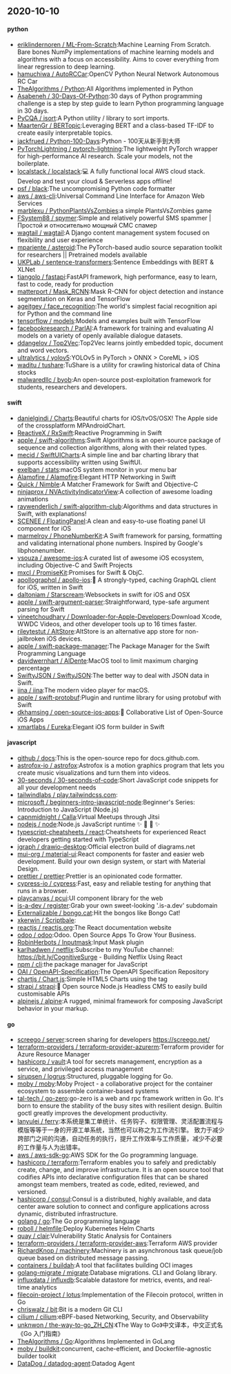 ## 2020-10-10

#### python
* [eriklindernoren / ML-From-Scratch](https://github.com/eriklindernoren/ML-From-Scratch):Machine Learning From Scratch. Bare bones NumPy implementations of machine learning models and algorithms with a focus on accessibility. Aims to cover everything from linear regression to deep learning.
* [hamuchiwa / AutoRCCar](https://github.com/hamuchiwa/AutoRCCar):OpenCV Python Neural Network Autonomous RC Car
* [TheAlgorithms / Python](https://github.com/TheAlgorithms/Python):All Algorithms implemented in Python
* [Asabeneh / 30-Days-Of-Python](https://github.com/Asabeneh/30-Days-Of-Python):30 days of Python programming challenge is a step by step guide to learn Python programming language in 30 days.
* [PyCQA / isort](https://github.com/PyCQA/isort):A Python utility / library to sort imports.
* [MaartenGr / BERTopic](https://github.com/MaartenGr/BERTopic):Leveraging BERT and a class-based TF-IDF to create easily interpretable topics.
* [jackfrued / Python-100-Days](https://github.com/jackfrued/Python-100-Days):Python - 100天从新手到大师
* [PyTorchLightning / pytorch-lightning](https://github.com/PyTorchLightning/pytorch-lightning):The lightweight PyTorch wrapper for high-performance AI research. Scale your models, not the boilerplate.
* [localstack / localstack](https://github.com/localstack/localstack):💻
A fully functional local AWS cloud stack. Develop and test your cloud & Serverless apps offline!
* [psf / black](https://github.com/psf/black):The uncompromising Python code formatter
* [aws / aws-cli](https://github.com/aws/aws-cli):Universal Command Line Interface for Amazon Web Services
* [marblexu / PythonPlantsVsZombies](https://github.com/marblexu/PythonPlantsVsZombies):a simple PlantsVsZombies game
* [FSystem88 / spymer](https://github.com/FSystem88/spymer):Simple and relatively powerful SMS spammer | Простой и относительно мощный СМС спамер
* [wagtail / wagtail](https://github.com/wagtail/wagtail):A Django content management system focused on flexibility and user experience
* [mpariente / asteroid](https://github.com/mpariente/asteroid):The PyTorch-based audio source separation toolkit for researchers || Pretrained models available
* [UKPLab / sentence-transformers](https://github.com/UKPLab/sentence-transformers):Sentence Embeddings with BERT & XLNet
* [tiangolo / fastapi](https://github.com/tiangolo/fastapi):FastAPI framework, high performance, easy to learn, fast to code, ready for production
* [matterport / Mask_RCNN](https://github.com/matterport/Mask_RCNN):Mask R-CNN for object detection and instance segmentation on Keras and TensorFlow
* [ageitgey / face_recognition](https://github.com/ageitgey/face_recognition):The world's simplest facial recognition api for Python and the command line
* [tensorflow / models](https://github.com/tensorflow/models):Models and examples built with TensorFlow
* [facebookresearch / ParlAI](https://github.com/facebookresearch/ParlAI):A framework for training and evaluating AI models on a variety of openly available dialogue datasets.
* [ddangelov / Top2Vec](https://github.com/ddangelov/Top2Vec):Top2Vec learns jointly embedded topic, document and word vectors.
* [ultralytics / yolov5](https://github.com/ultralytics/yolov5):YOLOv5 in PyTorch > ONNX > CoreML > iOS
* [waditu / tushare](https://github.com/waditu/tushare):TuShare is a utility for crawling historical data of China stocks
* [malwaredllc / byob](https://github.com/malwaredllc/byob):An open-source post-exploitation framework for students, researchers and developers.

#### swift
* [danielgindi / Charts](https://github.com/danielgindi/Charts):Beautiful charts for iOS/tvOS/OSX! The Apple side of the crossplatform MPAndroidChart.
* [ReactiveX / RxSwift](https://github.com/ReactiveX/RxSwift):Reactive Programming in Swift
* [apple / swift-algorithms](https://github.com/apple/swift-algorithms):Swift Algorithms is an open-source package of sequence and collection algorithms, along with their related types.
* [mecid / SwiftUICharts](https://github.com/mecid/SwiftUICharts):A simple line and bar charting library that supports accessibility written using SwiftUI.
* [exelban / stats](https://github.com/exelban/stats):macOS system monitor in your menu bar
* [Alamofire / Alamofire](https://github.com/Alamofire/Alamofire):Elegant HTTP Networking in Swift
* [Quick / Nimble](https://github.com/Quick/Nimble):A Matcher Framework for Swift and Objective-C
* [ninjaprox / NVActivityIndicatorView](https://github.com/ninjaprox/NVActivityIndicatorView):A collection of awesome loading animations
* [raywenderlich / swift-algorithm-club](https://github.com/raywenderlich/swift-algorithm-club):Algorithms and data structures in Swift, with explanations!
* [SCENEE / FloatingPanel](https://github.com/SCENEE/FloatingPanel):A clean and easy-to-use floating panel UI component for iOS
* [marmelroy / PhoneNumberKit](https://github.com/marmelroy/PhoneNumberKit):A Swift framework for parsing, formatting and validating international phone numbers. Inspired by Google's libphonenumber.
* [vsouza / awesome-ios](https://github.com/vsouza/awesome-ios):A curated list of awesome iOS ecosystem, including Objective-C and Swift Projects
* [mxcl / PromiseKit](https://github.com/mxcl/PromiseKit):Promises for Swift & ObjC.
* [apollographql / apollo-ios](https://github.com/apollographql/apollo-ios):📱
A strongly-typed, caching GraphQL client for iOS, written in Swift
* [daltoniam / Starscream](https://github.com/daltoniam/Starscream):Websockets in swift for iOS and OSX
* [apple / swift-argument-parser](https://github.com/apple/swift-argument-parser):Straightforward, type-safe argument parsing for Swift
* [vineetchoudhary / Downloader-for-Apple-Developers](https://github.com/vineetchoudhary/Downloader-for-Apple-Developers):Download Xcode, WWDC Videos, and other developer tools up to 16 times faster.
* [rileytestut / AltStore](https://github.com/rileytestut/AltStore):AltStore is an alternative app store for non-jailbroken iOS devices.
* [apple / swift-package-manager](https://github.com/apple/swift-package-manager):The Package Manager for the Swift Programming Language
* [davidwernhart / AlDente](https://github.com/davidwernhart/AlDente):MacOS tool to limit maximum charging percentage
* [SwiftyJSON / SwiftyJSON](https://github.com/SwiftyJSON/SwiftyJSON):The better way to deal with JSON data in Swift.
* [iina / iina](https://github.com/iina/iina):The modern video player for macOS.
* [apple / swift-protobuf](https://github.com/apple/swift-protobuf):Plugin and runtime library for using protobuf with Swift
* [dkhamsing / open-source-ios-apps](https://github.com/dkhamsing/open-source-ios-apps):📱
Collaborative List of Open-Source iOS Apps
* [xmartlabs / Eureka](https://github.com/xmartlabs/Eureka):Elegant iOS form builder in Swift

#### javascript
* [github / docs](https://github.com/github/docs):This is the open-source repo for docs.github.com.
* [astrofox-io / astrofox](https://github.com/astrofox-io/astrofox):Astrofox is a motion graphics program that lets you create music visualizations and turn them into videos.
* [30-seconds / 30-seconds-of-code](https://github.com/30-seconds/30-seconds-of-code):Short JavaScript code snippets for all your development needs
* [tailwindlabs / play.tailwindcss.com](https://github.com/tailwindlabs/play.tailwindcss.com):
* [microsoft / beginners-intro-javascript-node](https://github.com/microsoft/beginners-intro-javascript-node):Beginner's Series: Introduction to JavaScript (Node.js)
* [capnmidnight / Calla](https://github.com/capnmidnight/Calla):Virtual Meetups through Jitsi
* [nodejs / node](https://github.com/nodejs/node):Node.js JavaScript runtime
✨
🐢
🚀
✨
* [typescript-cheatsheets / react](https://github.com/typescript-cheatsheets/react):Cheatsheets for experienced React developers getting started with TypeScript
* [jgraph / drawio-desktop](https://github.com/jgraph/drawio-desktop):Official electron build of diagrams.net
* [mui-org / material-ui](https://github.com/mui-org/material-ui):React components for faster and easier web development. Build your own design system, or start with Material Design.
* [prettier / prettier](https://github.com/prettier/prettier):Prettier is an opinionated code formatter.
* [cypress-io / cypress](https://github.com/cypress-io/cypress):Fast, easy and reliable testing for anything that runs in a browser.
* [playcanvas / pcui](https://github.com/playcanvas/pcui):UI component library for the web
* [is-a-dev / register](https://github.com/is-a-dev/register):Grab your own sweet-looking '.is-a.dev' subdomain
* [Externalizable / bongo.cat](https://github.com/Externalizable/bongo.cat):Hit the bongos like Bongo Cat!
* [xkerwin / Scriptbale](https://github.com/xkerwin/Scriptbale):
* [reactjs / reactjs.org](https://github.com/reactjs/reactjs.org):The React documentation website
* [odoo / odoo](https://github.com/odoo/odoo):Odoo. Open Source Apps To Grow Your Business.
* [RobinHerbots / Inputmask](https://github.com/RobinHerbots/Inputmask):Input Mask plugin
* [karlhadwen / netflix](https://github.com/karlhadwen/netflix):Subscribe to my YouTube channel: https://bit.ly/CognitiveSurge - Building Netflix Using React
* [npm / cli](https://github.com/npm/cli):the package manager for JavaScript
* [OAI / OpenAPI-Specification](https://github.com/OAI/OpenAPI-Specification):The OpenAPI Specification Repository
* [chartjs / Chart.js](https://github.com/chartjs/Chart.js):Simple HTML5 Charts using the <canvas> tag
* [strapi / strapi](https://github.com/strapi/strapi):🚀
Open source Node.js Headless CMS to easily build customisable APIs
* [alpinejs / alpine](https://github.com/alpinejs/alpine):A rugged, minimal framework for composing JavaScript behavior in your markup.

#### go
* [screego / server](https://github.com/screego/server):screen sharing for developers https://screego.net/
* [terraform-providers / terraform-provider-azurerm](https://github.com/terraform-providers/terraform-provider-azurerm):Terraform provider for Azure Resource Manager
* [hashicorp / vault](https://github.com/hashicorp/vault):A tool for secrets management, encryption as a service, and privileged access management
* [sirupsen / logrus](https://github.com/sirupsen/logrus):Structured, pluggable logging for Go.
* [moby / moby](https://github.com/moby/moby):Moby Project - a collaborative project for the container ecosystem to assemble container-based systems
* [tal-tech / go-zero](https://github.com/tal-tech/go-zero):go-zero is a web and rpc framework written in Go. It's born to ensure the stability of the busy sites with resilient design. Builtin goctl greatly improves the development productivity.
* [lanyulei / ferry](https://github.com/lanyulei/ferry):本系统是集工单统计、任务钩子、权限管理、灵活配置流程与模版等等于一身的开源工单系统，当然也可以称之为工作流引擎。 致力于减少跨部门之间的沟通，自动任务的执行，提升工作效率与工作质量，减少不必要的工作量与人为出错率。
* [aws / aws-sdk-go](https://github.com/aws/aws-sdk-go):AWS SDK for the Go programming language.
* [hashicorp / terraform](https://github.com/hashicorp/terraform):Terraform enables you to safely and predictably create, change, and improve infrastructure. It is an open source tool that codifies APIs into declarative configuration files that can be shared amongst team members, treated as code, edited, reviewed, and versioned.
* [hashicorp / consul](https://github.com/hashicorp/consul):Consul is a distributed, highly available, and data center aware solution to connect and configure applications across dynamic, distributed infrastructure.
* [golang / go](https://github.com/golang/go):The Go programming language
* [roboll / helmfile](https://github.com/roboll/helmfile):Deploy Kubernetes Helm Charts
* [quay / clair](https://github.com/quay/clair):Vulnerability Static Analysis for Containers
* [terraform-providers / terraform-provider-aws](https://github.com/terraform-providers/terraform-provider-aws):Terraform AWS provider
* [RichardKnop / machinery](https://github.com/RichardKnop/machinery):Machinery is an asynchronous task queue/job queue based on distributed message passing.
* [containers / buildah](https://github.com/containers/buildah):A tool that facilitates building OCI images
* [golang-migrate / migrate](https://github.com/golang-migrate/migrate):Database migrations. CLI and Golang library.
* [influxdata / influxdb](https://github.com/influxdata/influxdb):Scalable datastore for metrics, events, and real-time analytics
* [filecoin-project / lotus](https://github.com/filecoin-project/lotus):Implementation of the Filecoin protocol, written in Go
* [chriswalz / bit](https://github.com/chriswalz/bit):Bit is a modern Git CLI
* [cilium / cilium](https://github.com/cilium/cilium):eBPF-based Networking, Security, and Observability
* [unknwon / the-way-to-go_ZH_CN](https://github.com/unknwon/the-way-to-go_ZH_CN):《The Way to Go》中文译本，中文正式名《Go 入门指南》
* [TheAlgorithms / Go](https://github.com/TheAlgorithms/Go):Algorithms Implemented in GoLang
* [moby / buildkit](https://github.com/moby/buildkit):concurrent, cache-efficient, and Dockerfile-agnostic builder toolkit
* [DataDog / datadog-agent](https://github.com/DataDog/datadog-agent):Datadog Agent
